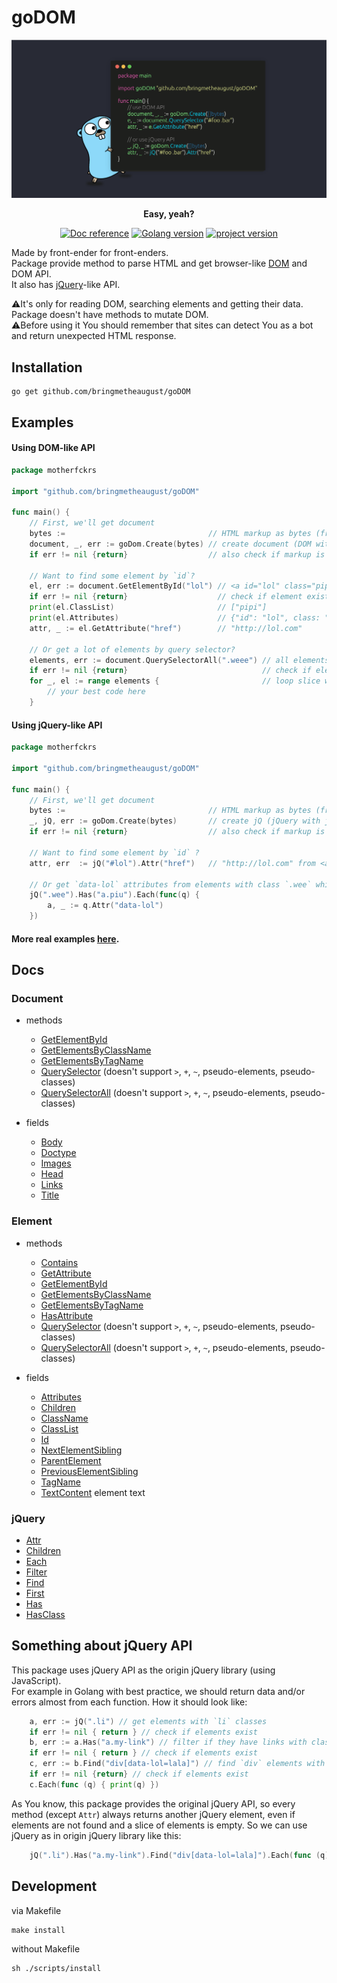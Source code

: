 # goDOM

<p align="center">
    <picture>
      <img alt="goDOM logo" src="./assets/repo_logo.png" style="max-width: 100%; max-height: 100%">
    </picture>
</p>
<p align="center"><b>Easy, yeah?</b></p>
<p align="center">
    <a href="https://pkg.go.dev/github.com/bringmetheaugust/goDOM"><img src="https://pkg.go.dev/badge/github.com/stretchr/testify" alt="Doc reference"></a>
    <a href="https://lh3.googleusercontent.com/proxy/w2a-pc4X9z2kuDWoXKnSF8pY6ngZvjVuZOAXMz3ZR8NwaUj9a-KsJnpcjtUSRO9QtFV6vMb3YoHWWv6k43Cb6bHOJEka19uE54GWtVx7Lru8gi10I_968eA2thkA0dL1O-zA8WT24cI"><img src="https://img.shields.io/badge/go%20version-1.21.5-61CFDD.svg?style=flat-square" alt="Golang version"></a>
    <a href="https://cs4.pikabu.ru/post_img/big/2014/12/15/4/1418619408_1209550583.jpg"><img src="https://img.shields.io/badge/version-0.3.0-blue" alt="project version"></a>
</p>

Made by front-ender for front-enders.   
Package provide method to parse HTML and get browser-like [DOM](https://developer.mozilla.org/en-US/docs/Web/API/Document_Object_Model/Introduction#what_is_the_dom) and DOM API.    
It also has [jQuery](https://jquery.com/)-like API.

⚠️It's only for reading DOM, searching elements and getting their data.
Package doesn't have methods to mutate DOM.    
⚠️Before using it You should remember that sites can detect You as a bot and return unexpected HTML response.

## Installation

    go get github.com/bringmetheaugust/goDOM

## Examples

#### Using DOM-like API

```go
package motherfckrs

import "github.com/bringmetheaugust/goDOM"

func main() {
    // First, we'll get document
    bytes :=                                // HTML markup as bytes (from HTTP request, files, etc.)
    document, _, err := goDom.Create(bytes) // create document (DOM with DOM API, like in browser)
    if err != nil {return}                  // also check if markup is valid

    // Want to find some element by `id`?
    el, err := document.GetElementById("lol") // <a id="lol" class="pipi" href="http://lol.com">
    if err != nil {return}                    // check if element exists
    print(el.ClassList)                       // ["pipi"]
    print(el.Attributes)                      // {"id": "lol", class: "pipi", "href": "http://lol.com"}
    attr, _ := el.GetAttribute("href")        // "http://lol.com"

    // Or get a lot of elements by query selector?
    elements, err := document.QuerySelectorAll(".weee") // all elements in DOM which have class "weee"
    if err != nil {return}                              // check if elements are existed
    for _, el := range elements {                       // loop slice with existed elements
        // your best code here
    }
```

#### Using jQuery-like API

```go
package motherfckrs

import "github.com/bringmetheaugust/goDOM"

func main() {
    // First, we'll get document
    bytes :=                                // HTML markup as bytes (from HTTP request, files, etc.)
    _, jQ, err := goDom.Create(bytes)       // create jQ (jQuery with jQUery-like API)
    if err != nil {return}                  // also check if markup is valid

    // Want to find some element by `id` ?
    attr, err  := jQ("#lol").Attr("href")   // "http://lol.com" from <a id="lol" class="pipi" href="http://lol.com">

    // Or get `data-lol` attributes from elements with class `.wee` which have inside itself links with class `.piu`?
    jQ(".wee").Has("a.piu").Each(func(q) {
        a, _ := q.Attr("data-lol")
    })
```

#### More real examples [here](./examples).

## Docs

### Document

 * methods

    * [GetElementById](https://developer.mozilla.org/en-US/docs/Web/API/Document/getElementById)
    * [GetElementsByClassName](https://developer.mozilla.org/en-US/docs/Web/API/Document/getElementsByClassName)
    * [GetElementsByTagName](https://developer.mozilla.org/en-US/docs/Web/API/Element/getElementsByTagName)
    * [QuerySelector](https://developer.mozilla.org/en-US/docs/Web/API/Document/querySelector) (doesn't support `>`, `+`, `~`, pseudo-elements, pseudo-classes)
    * [QuerySelectorAll](https://developer.mozilla.org/en-US/docs/Web/API/Document/querySelectorAll) (doesn't support `>`, `+`, `~`, pseudo-elements, pseudo-classes)

 * fields

	* [Body](https://developer.mozilla.org/en-US/docs/Web/API/Document/body)
    * [Doctype](https://developer.mozilla.org/en-US/docs/Web/API/Document/doctype)
    * [Images](https://developer.mozilla.org/en-US/docs/Web/API/Document/images)
	* [Head](https://developer.mozilla.org/en-US/docs/Web/API/Document/head)
	* [Links](https://developer.mozilla.org/en-US/docs/Web/API/Document/links)
    * [Title](https://developer.mozilla.org/en-US/docs/Web/API/Document/title)

### Element

 * methods

    * [Contains](https://developer.mozilla.org/en-US/docs/Web/API/Node/contains)
    * [GetAttribute](https://developer.mozilla.org/en-US/docs/Web/API/Element/getAttribute)
    * [GetElementById](https://developer.mozilla.org/en-US/docs/Web/API/Document/getElementById)
    * [GetElementsByClassName](https://developer.mozilla.org/en-US/docs/Web/API/Document/getElementsByClassName)
    * [GetElementsByTagName](https://developer.mozilla.org/en-US/docs/Web/API/Element/getElementsByTagName)
    * [HasAttribute](https://developer.mozilla.org/en-US/docs/Web/API/Element/hasAttribute)
    * [QuerySelector](https://developer.mozilla.org/en-US/docs/Web/API/Document/querySelector) (doesn't support `>`, `+`, `~`, pseudo-elements, pseudo-classes)
    * [QuerySelectorAll](https://developer.mozilla.org/en-US/docs/Web/API/Document/querySelectorAll) (doesn't support `>`, `+`, `~`, pseudo-elements, pseudo-classes)

 * fields

    * [Attributes](https://developer.mozilla.org/en-US/docs/Web/API/Element/attributes)
    * [Children](https://developer.mozilla.org/en-US/docs/Web/API/Element/children)
    * [ClassName](https://developer.mozilla.org/en-US/docs/Web/API/Element/className)
    * [ClassList](https://developer.mozilla.org/en-US/docs/Web/API/Element/classList)
    * [Id](https://developer.mozilla.org/en-US/docs/Web/API/Element/id)
    * [NextElementSibling](https://developer.mozilla.org/en-US/docs/Web/API/Element/nextElementSibling)
    * [ParentElement](https://developer.mozilla.org/en-US/docs/Web/API/Node/parentElement)
	* [PreviousElementSibling](https://developer.mozilla.org/en-US/docs/Web/API/Element/previousElementSibling)
    * [TagName](https://developer.mozilla.org/en-US/docs/Web/API/Element/tagName)
    * [TextContent](https://developer.mozilla.org/en-US/docs/Web/API/Node/textContent) element text

### jQuery

 * [Attr](https://api.jquery.com/attr)
 * [Children](https://api.jquery.com/children)
 * [Each](https://api.jquery.com/each)
 * [Filter](https://api.jquery.com/filter)
 * [Find](https://api.jquery.com/find)
 * [First](https://api.jquery.com/first)
 * [Has](https://api.jquery.com/has)
 * [HasClass](https://api.jquery.com/hasClass)

## Something about jQuery API

This package uses jQuery API as the origin jQuery library (using JavaScript).    
For example in Golang with best practice, we should return data and/or errors almost from each function. How it should look like:

```go
    a, err := jQ(".li") // get elements with `li` classes
    if err != nil { return } // check if elements exist
    b, err := a.Has("a.my-link") // filter if they have links with class `my-link` inside itself
    if err != nil { return } // check if elements exist
    c, err := b.Find("div[data-lol=lala]") // find `div` elements with attribute `data-lol=lala` inside 
    if err != nil {return} // check if elements exist
    c.Each(func (q) { print(q) })
```

As You know, this package provides the original jQuery API, so every method (except `Attr`) always returns another jQuery element, even if elements are not found and a slice of elements is empty. So we can use jQuery as in origin jQuery library like this:

```go
    jQ(".li").Has("a.my-link").Find("div[data-lol=lala]").Each(func (q) { print(q) })
```

## Development

via Makefile

    make install

without Makefile

    sh ./scripts/install
